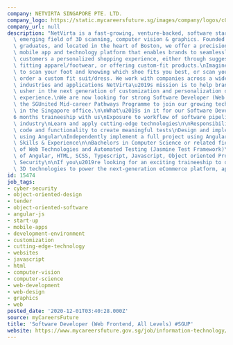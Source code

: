 ```yaml
---
company: NETVIRTA SINGAPORE PTE. LTD.
company_logo: https://static.mycareersfuture.sg/images/company/logos/c0859479adf9dae2fea6036ae3677a48/netvirta-singapore.jpg
company_url: null
description: "NetVirta is a fast-growing, venture-backed, software start-up in the\
  \ emerging field of 3D scanning, computer vision & graphics. Founded by two MIT\
  \ graduates, and located in the heart of Boston, we offer a precision 3D body scanning\
  \ mobile app and technology platform that enables brands to seamlessly offer their\
  \ customers a personalized shopping experience, either through suggesting the best\
  \ fitting apparel/footwear, or offering custom-fit products.\nImagine being able\
  \ to scan your foot and knowing which shoe fits you best, or scan your body and\
  \ order a custom fit suit/dress. We work with companies across a wide variety of\
  \ industries and applications NetVirta\u2019s mission is to help brands and retailers\
  \ usher in the next generation of customization and personalization during the buying\
  \ experience.\nWe are now looking for strong Software Developer (Web Frontend) under\
  \ the SGUnited Mid-career Pathways Programme to join our growing technology team\
  \ in the Singapore office.\n\nWhat\u2019s in it for our Software Developer?\n\n\
  6 months traineeship with us\nExposure to workflow of software pipeline in the real\
  \ industry\nLearn and apply cutting-edge technologies\n\nResponsibilities\n\nDecipher\
  \ code and functionality to create meaningful tests\nDesign and implement feature\
  \ using Angular\nIndependently implement a full project using Angular\n\nRequired\
  \ Skills & Experience\n\nBachelors in Computer Science or related fields\nUnderstanding\
  \ of Web Technologies and Automated Testing (Jasmine Test Framework)\nKnowledge\
  \ of Angular, HTML, SCSS, Typescript, Javascript, Object oriented Programming and\
  \ Security\n\nIf you\u2019re looking for an exciting traineeship to develop game-changing\
  \ 3D technologies to power the next-generation eCommerce platform, apply in!"
id: 15474
job_tags:
- cyber-security
- object-oriented-design
- tender
- object-oriented-software
- angular-js
- start-up
- mobile-apps
- development-environment
- customization
- cutting-edge-technology
- websites
- javascript
- html
- computer-vision
- computer-science
- web-development
- web-design
- graphics
- web
posted_date: '2020-12-01T03:40:28.000Z'
source: myCareersFuture
title: 'Software Developer (Web Frontend, All Levels) #SGUP'
website: https://www.mycareersfuture.gov.sg/job/information-technology/software-developer-sgup-netvirta-singapore-db588df5c62e05866f4ad006f1e460df
---
```

